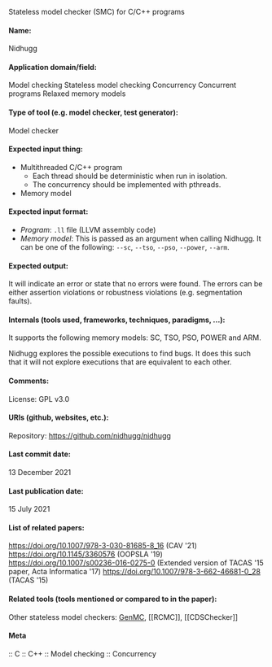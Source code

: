 Stateless model checker (SMC) for C/C++ programs

#### Name:
Nidhugg

#### Application domain/field:
Model checking
Stateless model checking
Concurrency
Concurrent programs
Relaxed memory models

#### Type of tool (e.g. model checker, test generator):
Model checker

#### Expected input thing:
- Multithreaded C/C++ program
	- Each thread should be deterministic when run in isolation.
	- The concurrency should be implemented with pthreads.
- Memory model

#### Expected input format:
- *Program*: `.ll` file (LLVM assembly code)
- *Memory model*: This is passed as an argument when calling Nidhugg. It can be one of the following: `--sc`, `--tso`, `--pso`, `--power`, `--arm`.

#### Expected output:
It will indicate an error or state that no errors were found.
The errors can be either assertion violations or robustness violations (e.g. segmentation faults).

#### Internals (tools used, frameworks, techniques, paradigms, ...):
It supports the following memory models: SC, TSO, PSO, POWER and ARM.

Nidhugg explores the possible executions to find bugs. It does this such that it will not explore executions that are equivalent to each other. 

#### Comments:
License: GPL v3.0

#### URIs (github, websites, etc.):
Repository: https://github.com/nidhugg/nidhugg

#### Last commit date:
13 December 2021

#### Last publication date:
15 July 2021

#### List of related papers:
https://doi.org/10.1007/978-3-030-81685-8_16 (CAV '21)
https://doi.org/10.1145/3360576 (OOPSLA '19)
https://doi.org/10.1007/s00236-016-0275-0 (Extended version of TACAS '15 paper, Acta Informatica '17)
https://doi.org/10.1007/978-3-662-46681-0_28 (TACAS '15)

#### Related tools (tools mentioned or compared to in the paper):
Other stateless model checkers: [GenMC](Checkers/GenMC.md), [[RCMC]], [[CDSChecker]]

#### Meta
:: C
:: C++
:: Model checking
:: Concurrency